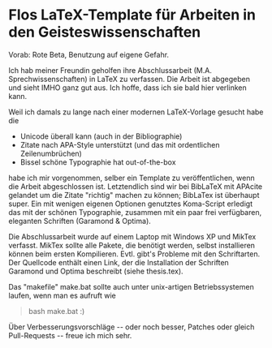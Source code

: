 Flos LaTeX-Template für Arbeiten in den Geisteswissenschaften
=============================================================

Vorab: Rote Beta, Benutzung auf eigene Gefahr.

Ich hab meiner Freundin geholfen ihre Abschlussarbeit (M.A. Sprechwissenschaften) in LaTeX zu verfassen.
Die Arbeit ist abgegeben und sieht IMHO ganz gut aus. Ich hoffe, dass ich sie bald hier verlinken kann.

Weil ich damals zu lange nach einer modernen LaTeX-Vorlage gesucht habe die

  * Unicode überall kann (auch in der Bibliographie)
  * Zitate nach APA-Style unterstützt (und das mit ordentlichen Zeilenumbrüchen)
  * Bissel schöne Typographie hat out-of-the-box

habe ich mir vorgenommen, selber ein Template zu veröffentlichen, wenn die Arbeit abgeschlossen ist.
Letztendlich sind wir bei BibLaTeX mit APAcite gelandet um die Zitate "richtig" machen zu können; BibLaTex ist überhaupt super. Ein mit wenigen eigenen Optionen genutztes Koma-Script erledigt das mit der schönen Typographie, zusammen mit ein paar frei verfügbaren, eleganten Schriften (Garamond & Optima).

Die Abschlussarbeit wurde auf einem Laptop mit Windows XP und MikTex verfasst. MikTex sollte alle Pakete, die benötigt werden, selbst installieren können beim ersten Kompilieren. Evtl. gibt's Probleme mit den Schriftarten. Der Quellcode enthält einen Link, der die Installation der Schriften Garamond und Optima beschreibt (siehe thesis.tex).

Das "makefile" make.bat sollte auch unter unix-artigen Betriebssystemen laufen, wenn man es aufruft wie
> bash make.bat
:)

Über Verbesserungsvorschläge -- oder noch besser, Patches oder gleich Pull-Requests -- freue ich mich sehr.

